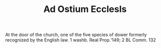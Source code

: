 ---
title: Ad Ostium Ecclesls
letter: A
permalink: "/definitions/bld-ad-ostium-ecclesls.html"
body: At the door of the church, one of the five species of dower formerly recognized
  by the English law. 1 washb. Real Prop.‘149; 2 BL Comm. 132
published_at: '2018-07-07'
source: Black's Law Dictionary 2nd Ed (1910)
layout: post
---